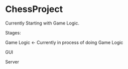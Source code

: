 # ChessProject
Currently Starting with Game Logic. 


Stages:
 
 
 Game Logic <- Currently in process of doing Game Logic
  
  
  GUI
  
  
  Server

